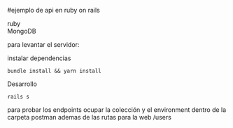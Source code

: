 
#ejemplo de api en ruby on rails

ruby <br>
MongoDB <br>

para levantar el servidor:

instalar dependencias
```
bundle install && yarn install
```

Desarrollo
```
rails s
```

para probar los endpoints ocupar la colección y el environment dentro de la carpeta postman
ademas de las rutas para la web /users
